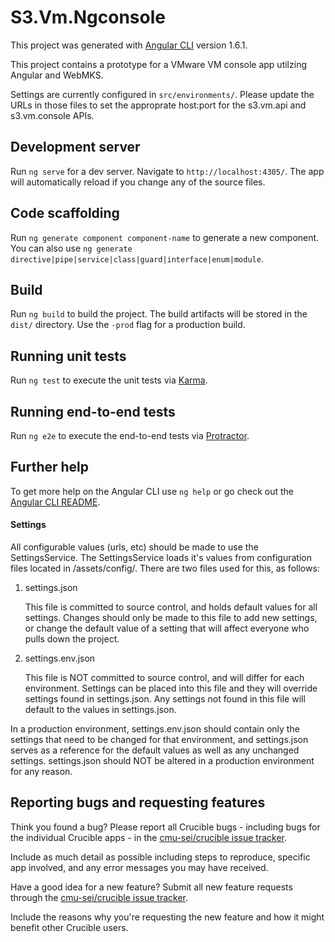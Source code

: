 # S3.Vm.Ngconsole

This project was generated with [Angular CLI](https://github.com/angular/angular-cli) version 1.6.1.

This project contains a prototype for a VMware VM console app utilzing Angular and WebMKS.

Settings are currently configured in `src/environments/`. Please update the URLs in those files to set the approprate host:port for the s3.vm.api and s3.vm.console APIs.

## Development server

Run `ng serve` for a dev server. Navigate to `http://localhost:4305/`. The app will automatically reload if you change any of the source files.

## Code scaffolding

Run `ng generate component component-name` to generate a new component. You can also use `ng generate directive|pipe|service|class|guard|interface|enum|module`.

## Build

Run `ng build` to build the project. The build artifacts will be stored in the `dist/` directory. Use the `-prod` flag for a production build.

## Running unit tests

Run `ng test` to execute the unit tests via [Karma](https://karma-runner.github.io).

## Running end-to-end tests

Run `ng e2e` to execute the end-to-end tests via [Protractor](http://www.protractortest.org/).

## Further help

To get more help on the Angular CLI use `ng help` or go check out the [Angular CLI README](https://github.com/angular/angular-cli/blob/master/README.md).

#### Settings

All configurable values (urls, etc) should be made to use the SettingsService. The SettingsService loads it's values from configuration files located in /assets/config/. There are two files used for this, as follows:

1. settings.json

    This file is committed to source control, and holds default values for all settings. Changes should only be made to this file to add new settings, or change the default value of a setting that will affect everyone who pulls down the project.

2. settings.env.json

    This file is NOT committed to source control, and will differ for each environment. Settings can be placed into this file and they will override settings found in settings.json. Any settings not found in this file will default to the values in settings.json. 

In a production environment, settings.env.json should contain only the settings that need to be changed for that environment, and settings.json serves as a reference for the default values as well as any unchanged settings. settings.json should NOT be altered in a production environment for any reason.

## Reporting bugs and requesting features

Think you found a bug? Please report all Crucible bugs - including bugs for the individual Crucible apps - in the [cmu-sei/crucible issue tracker](https://github.com/cmu-sei/crucible/issues). 

Include as much detail as possible including steps to reproduce, specific app involved, and any error messages you may have received.

Have a good idea for a new feature? Submit all new feature requests through the [cmu-sei/crucible issue tracker](https://github.com/cmu-sei/crucible/issues). 

Include the reasons why you're requesting the new feature and how it might benefit other Crucible users.
